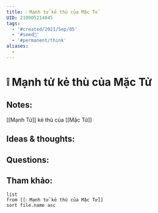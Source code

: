 ```yaml
---
title: ❕ Mạnh tử kẻ thù của Mặc Tử
UID: 210905214845
tags:
  - '#created/2021/Sep/05'
  - '#seed🥜'
  - '#permanent/think'
aliases:
  - 
---
```

# ❕ Mạnh tử kẻ thù của Mặc Tử

## Notes:
[[Mạnh Tử]] kẻ thù của [[Mặc Tử]]

## Ideas & thoughts:

## Questions:


## Tham khảo:
```dataview
list
from [[❕ Mạnh tử kẻ thù của Mặc Tử]]
sort file.name asc
```